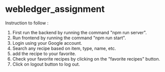 # webledger_assignment

Instruction to follow :
1. First run the backend by running the command "npm run server".
2. Run frontend by running the command "npm run start".
3. Login using your Google account.
4. Search any recipe based on item, type, name, etc.
5. add the recipe to your favorite.
6. Check your favorite recipes by clicking on the "favorite recipes" button.
7. Click on logout button to log out.
